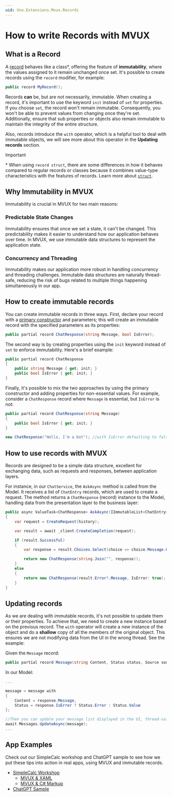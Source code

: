 ```yaml
---
uid: Uno.Extensions.Mvux.Records
---
```


# How to write Records with MVUX

## What is a Record

A [record](https://learn.microsoft.com/en-us/dotnet/csharp/language-reference/builtin-types/record) behaves like a class*, offering the feature of **immutability**, where the values assigned to it remain unchanged once set. It's possible to create records using the `record` modifier, for example:

```csharp
public record MyRecord();
```

Records **can** be, but are not necessarily, immutable. When creating a record, it's important to use the keyword `init` instead of `set` for properties. If you choose `set`, the record won't remain immutable. Consequently, you won't be able to prevent values from changing once they're set. Additionally, ensure that sub properties or objects also remain immutable to maintain the integrity of the entire structure.

Also, records introduce the `with` operator, which is a helpful tool to deal with immutable objects, we will see more about this operator in the **Updating records** section.

> [!IMPORTANT]
> \* When using `record struct`, there are some differences in how it behaves compared to regular records or classes because it combines value-type characteristics with the features of records. Learn more about [`struct`](https://learn.microsoft.com/en-us/dotnet/csharp/language-reference/builtin-types/struct).

## Why Immutability in MVUX

Immutability is crucial in MVUX for two main reasons:

### Predictable State Changes

Immutability ensures that once we set a state, it can't be changed. This predictability makes it easier to understand how our application behaves over time. In MVUX, we use immutable data structures to represent the application state.

### Concurrency and Threading

Immutability makes our application more robust in handling concurrency and threading challenges. Immutable data structures are naturally thread-safe, reducing the risk of bugs related to multiple things happening simultaneously in our app.

## How to create immutable records

You can create immutable records in three ways. First, declare your record with a [primary constructor](https://learn.microsoft.com/en-us/dotnet/csharp/programming-guide/classes-and-structs/instance-constructors#primary-constructors) and parameters; this will create an immutable record with the specified parameters as its properties:

```csharp
public partial record ChatResponse(string Message, bool IsError);
```

The second way is by creating properties using the `init` keyword instead of `set` to enforce immutability. Here's a brief example:

```csharp
public partial record ChatResponse
{
    public string Message { get; init; }
    public bool IsError { get; init; }
}
```

Finally, it's possible to mix the two approaches by using the primary constructor and adding properties for non-essential values. For example, consider a `ChatResponse` record where `Message` is essential, but `IsError` is not:

```csharp
public partial record ChatResponse(string Message)
{
    public bool IsError { get; init; }
}
```

```csharp
new ChatResponse("Hello, I'm a bot"); //with IsError defaulting to false
```

## How to use records with MVUX

Records are designed to be a simple data structure, excellent for exchanging data, such as requests and responses, between application layers. 

For instance, in our `ChatService`, the `AskAsync` method is called from the Model. It receives a list of `ChatEntry` records, which are used to create a request. The method returns a `ChatResponse` (record) instance to the Model, handling data from the presentation layer to the business layer:

```csharp
public async ValueTask<ChatResponse> AskAsync(IImmutableList<ChatEntry> history)
{
    var request = CreateRequest(history);

    var result = await _client.CreateCompletion(request);

    if (result.Successful)
    {
        var response = result.Choices.Select(choice => choice.Message.Content);

        return new ChatResponse(string.Join("", response));
    }
    else
    {
        return new ChatResponse(result.Error?.Message, IsError: true);
    }
}
```

## Updating records

As we are dealing with immutable records, it's not possible to update them or their properties. To achieve that, we need to create a new instance based on the previous record. The `with` operator will create a new instance of the object and do a **shallow** copy of all the members of the original object. This ensures we are not modifying data from the UI in the wrong thread. See the example:

Given the `Message` record:

```csharp
public partial record Message(string Content, Status status, Source source);
```

In our Model:

```csharp
...

message = message with
{
    Content = response.Message,
    Status = response.IsError ? Status.Error : Status.Value
};

//Then you can update your message list displayed in the UI, thread-safe
await Messages.UpdateAsync(message);
...

```

## App Examples

Check out our SimpleCalc workshop and ChatGPT sample to see how we put these tips into action in real apps, using MVUX and immutable records.

 - [SimpleCalc Workshop](xref:Workshop.SimpleCalc.GettingStarted)
   - [MVUX & XAML](xref:Workshop.SimpleCalc.MVUX.XAML.FirstProject)
   - [MVUX & C# Markup](xref:Workshop.SimpleCalc.MVUX.CSharp.FirstProject)
 - [ChatGPT Sample](https://github.com/unoplatform/Uno.Samples/tree/master/UI/ChatGPT)